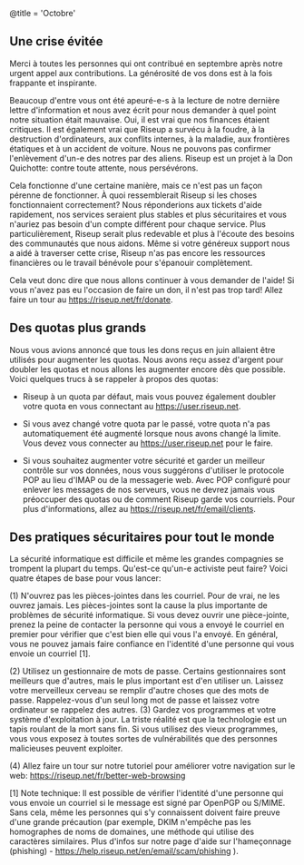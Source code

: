@title = 'Octobre'

Une crise évitée
----------------------------------------------------------

Merci à toutes les personnes qui ont contribué en septembre après notre urgent appel aux contributions. La générosité de vos dons est à la fois frappante et inspirante. 

Beaucoup d'entre vous ont été apeuré-e-s à la lecture de notre dernière lettre d'information et nous avez écrit pour nous demander à quel point notre situation était mauvaise. Oui, il est vrai que nos finances étaient critiques. Il est également vrai que Riseup a survécu à la foudre, à la destruction d'ordinateurs, aux conflits internes, à la maladie, aux frontières étatiques et à un accident de voiture. Nous ne pouvons pas confirmer l'enlèvement d'un-e des notres par des aliens. Riseup est un projet à la Don Quichotte: contre toute attente, nous persévérons. 

Cela fonctionne d'une certaine manière, mais ce n'est pas un façon pérenne de fonctionner. À quoi ressemblerait Riseup si les choses fonctionnaient correctement? Nous réponderions aux tickets d'aide rapidement, nos services seraient plus stables et plus sécuritaires et vous n'auriez pas besoin d'un compte différent pour chaque service. Plus particulièrement, Riseup serait plus redevable et plus à l'écoute des besoins des communautés que nous aidons. Même si votre généreux support nous a aidé à traverser cette crise, Riseup n'as pas encore les ressources financières ou le travail bénévole pour s'épanouir complètement. 

Cela veut donc dire que nous allons continuer à vous demander de l'aide! Si vous n'avez pas eu l'occasion de faire un don, il n'est pas trop tard! Allez faire un tour au https://riseup.net/fr/donate. 

Des quotas plus grands
----------------------------------------------------------

Nous vous avions annoncé que tous les dons reçus en juin allaient être utilisés pour augmenter les quotas. Nous avons reçu assez d'argent pour doubler les quotas et nous allons les augmenter encore dès que possible. Voici quelques trucs à se rappeler à propos des quotas: 

* Riseup à un quota par défaut, mais vous pouvez également doubler votre quota en vous connectant au https://user.riseup.net. 

* Si vous avez changé votre quota par le passé, votre quota n'a pas automatiquement été augmenté lorsque nous avons changé la limite. Vous devez vous connecter au https://user.riseup.net pour le faire. 

* Si vous souhaitez augmenter votre sécurité et garder un meilleur contrôle sur vos données, nous vous suggérons d'utiliser le protocole POP au lieu d'IMAP ou de la messagerie web. Avec POP configuré pour enlever les messages de nos serveurs, vous ne devrez jamais vous préoccuper des quotas ou de comment Riseup garde vos courriels. Pour plus d'informations, allez au https://riseup.net/fr/email/clients.


Des pratiques sécuritaires pour tout le monde
----------------------------------------------------------

La sécurité informatique est difficile et même les grandes compagnies se trompent la plupart du temps. Qu'est-ce qu'un-e activiste peut faire? Voici quatre étapes de base pour vous lancer: 

(1) N'ouvrez pas les pièces-jointes dans les courriel. Pour de vrai, ne les ouvrez jamais. Les pièces-jointes sont la cause la plus importante de problèmes de sécurité informatique. Si vous devez ouvrir une pièce-jointe, prenez la peine de contacter la personne qui vous a envoyé le courriel en premier pour vérifier que c'est bien elle qui vous l'a envoyé. En général, vous ne pouvez jamais faire confiance en l'identité d'une personne qui vous envoie un courriel [1]. 

(2) Utilisez un gestionnaire de mots de passe. Certains gestionnaires sont meilleurs que d'autres, mais le plus important est d'en utiliser un. Laissez votre merveilleux cerveau se remplir d'autre choses que des mots de passe. Rappelez-vous d'un seul long mot de passe et laissez votre ordinateur se rappelez des autres. 
(3) Gardez vos programmes et votre système d'exploitation à jour. La triste réalité est que la technologie est un tapis roulant de la mort sans fin. Si vous utilisez des vieux programmes, vous vous exposez à toutes sortes de vulnérabilités que des personnes malicieuses peuvent exploiter. 

(4) Allez faire un tour sur notre tutoriel pour améliorer votre navigation sur le web: https://riseup.net/fr/better-web-browsing 

[1] Note technique: Il est possible de vérifier l'identité d'une personne qui vous envoie un courriel si le message est signé par OpenPGP ou S/MIME. Sans cela, même les personnes qui s'y connaissent doivent faire preuve d'une grande précaution (par exemple, DKIM n'empêche pas les homographes de noms de domaines, une méthode qui utilise des caractères similaires. Plus d'infos sur notre page d'aide sur l'hameçonnage (phishing) - https://help.riseup.net/en/email/scam/phishing ).
